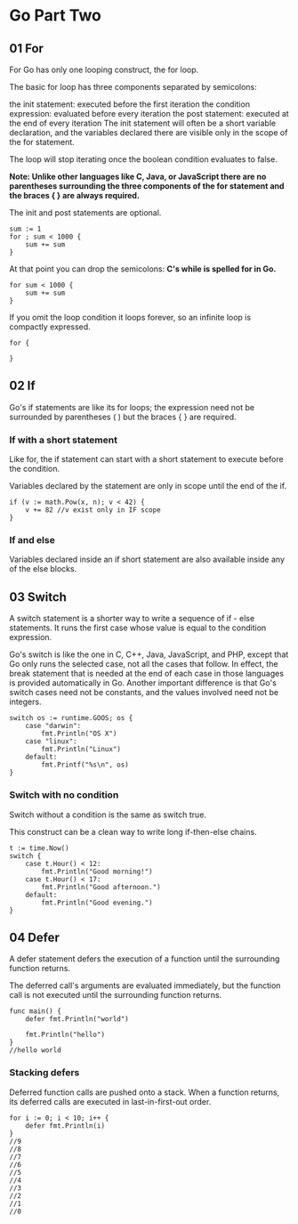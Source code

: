 # Go Part Two

## 01 For
For
Go has only one looping construct, the for loop.

The basic for loop has three components separated by semicolons:

the init statement: executed before the first iteration
the condition expression: evaluated before every iteration
the post statement: executed at the end of every iteration
The init statement will often be a short variable declaration, and the variables declared there are visible only in the scope of the for statement.

The loop will stop iterating once the boolean condition evaluates to false.

**Note: Unlike other languages like C, Java, or JavaScript there are no parentheses surrounding the three components of the for statement and the braces { } are always required.**

The init and post statements are optional.

	sum := 1
	for ; sum < 1000 {
		sum += sum
	}

At that point you can drop the semicolons: **C's while is spelled for in Go.**

	for sum < 1000 {
		sum += sum
	}

If you omit the loop condition it loops forever, so an infinite loop is compactly expressed.

	for {

	}

## 02 If

Go's if statements are like its for loops; the expression need not be surrounded by parentheses ( ) but the braces { } are required.

### If with a short statement

Like for, the if statement can start with a short statement to execute before the condition.

Variables declared by the statement are only in scope until the end of the if.

	if (v := math.Pow(x, n); v < 42) {
		v += 82 //v exist only in IF scope
	}

### If and else

Variables declared inside an if short statement are also available inside any of the else blocks.


## 03 Switch

A switch statement is a shorter way to write a sequence of if - else statements. It runs the first case whose value is equal to the condition expression.

Go's switch is like the one in C, C++, Java, JavaScript, and PHP, except that Go only runs the selected case, not all the cases that follow. In effect, the break statement that is needed at the end of each case in those languages is provided automatically in Go. Another important difference is that Go's switch cases need not be constants, and the values involved need not be integers.


	switch os := runtime.GOOS; os {
		case "darwin":
			fmt.Println("OS X")
		case "linux":
			fmt.Println("Linux")
		default:
			fmt.Printf("%s\n", os)
	}

### Switch with no condition

Switch without a condition is the same as switch true.

This construct can be a clean way to write long if-then-else chains.

	t := time.Now()
	switch {
		case t.Hour() < 12:
			fmt.Println("Good morning!")
		case t.Hour() < 17:
			fmt.Println("Good afternoon.")
		default:
			fmt.Println("Good evening.")
	}


## 04 Defer

A defer statement defers the execution of a function until the surrounding function returns.

The deferred call's arguments are evaluated immediately, but the function call is not executed until the surrounding function returns.

	func main() {
		defer fmt.Println("world")

		fmt.Println("hello")
	}
	//hello world

### Stacking defers

Deferred function calls are pushed onto a stack. When a function returns, its deferred calls are executed in last-in-first-out order.

	for i := 0; i < 10; i++ {
		defer fmt.Println(i)
	}
	//9
	//8
	//7
	//6
	//5
	//4
	//3
	//2
	//1
	//0
